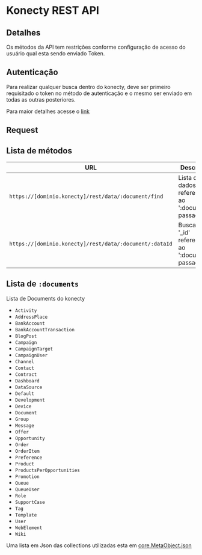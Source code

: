 # Konecty REST API

## Detalhes

Os métodos da API tem restrições conforme configuração de acesso do usuário qual esta sendo enviado Token.

## Autenticação

Para realizar qualquer busca dentro do konecty, deve ser primeiro requisitado o token no método de autenticação e o mesmo ser enviado em todas as outras posteriores.

Para maior detalhes acesse o [link](Authentication/)

## Request


## Lista de métodos

| URL                                                               | Descrição                                       | Detalhes              |
|-------------------------------------------------------------------|-------------------------------------------------|:---------------------:|
| `https://[dominio.konecty]/rest/data/:document/find`              | Lista de dados referente ao ':document' passado |[Link](Find/)|
| `https://[dominio.konecty]/rest/data/:document/:dataId`           | Busca o '_id' referente ao ':document' passado  |[Link](Find/ById/)|

## Lista de `:documents`

Lista de Documents do konecty

 - `Activity`
 - `AddressPlace`
 - `BankAccount`
 - `BankAccountTransaction`
 - `BlogPost`
 - `Campaign`
 - `CampaignTarget`
 - `CampaignUser`
 - `Channel`
 - `Contact`
 - `Contract`
 - `Dashboard`
 - `DataSource`
 - `Default`
 - `Development`
 - `Device`
 - `Document`
 - `Group`
 - `Message`
 - `Offer`
 - `Opportunity`
 - `Order`
 - `OrderItem`
 - `Preference`
 - `Product`
 - `ProductsPerOpportunities`
 - `Promotion`
 - `Queue`
 - `QueueUser`
 - `Role`
 - `SupportCase`
 - `Tag`
 - `Template`
 - `User`
 - `WebElement`
 - `Wiki`


 Uma lista em Json das collections utilizadas esta em [core.MetaObject.json](https://github.com/Konecty/Konecty/blob/master/packages/konmeta/metadata/core.MetaObject.json)